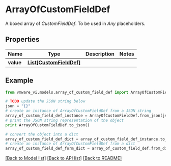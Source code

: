 # ArrayOfCustomFieldDef

A boxed array of *CustomFieldDef*. To be used in *Any* placeholders. 

## Properties
Name | Type | Description | Notes
------------ | ------------- | ------------- | -------------
**value** | [**List[CustomFieldDef]**](CustomFieldDef.md) |  | 

## Example

```python
from vmware_vi.models.array_of_custom_field_def import ArrayOfCustomFieldDef

# TODO update the JSON string below
json = "{}"
# create an instance of ArrayOfCustomFieldDef from a JSON string
array_of_custom_field_def_instance = ArrayOfCustomFieldDef.from_json(json)
# print the JSON string representation of the object
print ArrayOfCustomFieldDef.to_json()

# convert the object into a dict
array_of_custom_field_def_dict = array_of_custom_field_def_instance.to_dict()
# create an instance of ArrayOfCustomFieldDef from a dict
array_of_custom_field_def_form_dict = array_of_custom_field_def.from_dict(array_of_custom_field_def_dict)
```
[[Back to Model list]](../README.md#documentation-for-models) [[Back to API list]](../README.md#documentation-for-api-endpoints) [[Back to README]](../README.md)


